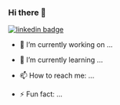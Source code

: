 ### Hi there 👋
[![linkedin badge](https://img.shields.io/badge/David-Gonzales-30302f?style=flat&logo=linkedin)](https://www.linkedin.com/in/david-gonzales-961172172/)


- 🔭 I’m currently working on ...

- 🌱 I’m currently learning ...

- 📫 How to reach me: ...

- ⚡ Fun fact: ...

